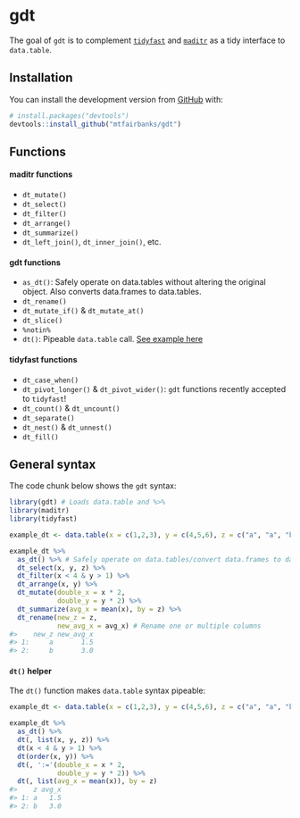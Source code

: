 
<!-- README.md is generated from README.Rmd. Please edit that file -->

# gdt

<!-- badges: start -->

<!-- badges: end -->

The goal of `gdt` is to complement
[`tidyfast`](https://github.com/TysonStanley/tidyfast) and
[`maditr`](https://github.com/gdemin/maditr) as a tidy interface to
`data.table`.

## Installation

You can install the development version from
[GitHub](https://github.com/) with:

``` r
# install.packages("devtools")
devtools::install_github("mtfairbanks/gdt")
```

## Functions

#### maditr functions

  - `dt_mutate()`
  - `dt_select()`
  - `dt_filter()`
  - `dt_arrange()`
  - `dt_summarize()`
  - `dt_left_join()`, `dt_inner_join()`, etc.

#### gdt functions

  - `as_dt()`: Safely operate on data.tables without altering the
    original object. Also converts data.frames to data.tables.
  - `dt_rename()`
  - `dt_mutate_if()` & `dt_mutate_at()`
  - `dt_slice()`
  - `%notin%`
  - `dt()`: Pipeable `data.table` call. [See example
    here](https://github.com/mtfairbanks/gdt#dt-helper)

#### tidyfast functions

  - `dt_case_when()`
  - `dt_pivot_longer()` & `dt_pivot_wider()`: `gdt` functions recently
    accepted to `tidyfast`\!
  - `dt_count()` & `dt_uncount()`
  - `dt_separate()`
  - `dt_nest()` & `dt_unnest()`
  - `dt_fill()`

## General syntax

The code chunk below shows the `gdt` syntax:

``` r
library(gdt) # Loads data.table and %>%
library(maditr)
library(tidyfast)

example_dt <- data.table(x = c(1,2,3), y = c(4,5,6), z = c("a", "a", "b"))

example_dt %>%
  as_dt() %>% # Safely operate on data.tables/convert data.frames to data.tables
  dt_select(x, y, z) %>%
  dt_filter(x < 4 & y > 1) %>%
  dt_arrange(x, y) %>%
  dt_mutate(double_x = x * 2,
            double_y = y * 2) %>%
  dt_summarize(avg_x = mean(x), by = z) %>%
  dt_rename(new_z = z,
            new_avg_x = avg_x) # Rename one or multiple columns
#>    new_z new_avg_x
#> 1:     a       1.5
#> 2:     b       3.0
```

#### `dt()` helper

The `dt()` function makes `data.table` syntax
pipeable:

``` r
example_dt <- data.table(x = c(1,2,3), y = c(4,5,6), z = c("a", "a", "b"))

example_dt %>%
  as_dt() %>%
  dt(, list(x, y, z)) %>%
  dt(x < 4 & y > 1) %>%
  dt(order(x, y)) %>%
  dt(, ':='(double_x = x * 2,
            double_y = y * 2)) %>%
  dt(, list(avg_x = mean(x)), by = z)
#>    z avg_x
#> 1: a   1.5
#> 2: b   3.0
```
